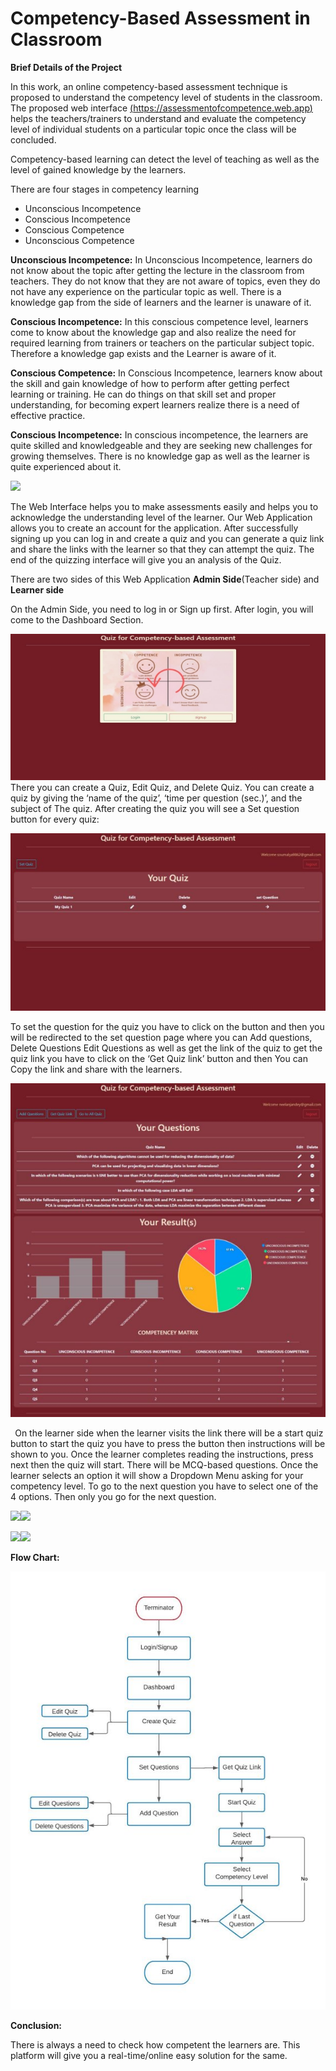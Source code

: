 ﻿# Competency-Based Assessment in Classroom

**Brief Details of the Project** 

In this work, an online competency-based assessment technique is proposed to understand the competency  level  of  students  in  the  classroom.  The  proposed  web  interface [(https://assessmentofcompetence.web.app)](https://assessmentofcompetence.web.app/)  helps  the  teachers/trainers  to  understand  and evaluate the competency level of individual students on a  particular topic once the class will be concluded.  

Competency-based  learning  can  detect  the  level  of  teaching  as  well  as  the  level  of  gained knowledge by the learners. 

There are four stages in competency learning  

- Unconscious Incompetence 
- Conscious Incompetence 
- Conscious Competence 
- Unconscious Competence 

**Unconscious Incompetence:** In Unconscious Incompetence, learners do not know about the topic after getting the lecture in the classroom from teachers.  They do not know that they are not aware of topics, even they do not have any experience on the particular topic as well. There is a knowledge gap from the side of learners and the learner is unaware of it. 

**Conscious Incompetence:** In this conscious competence level, learners come to know about the knowledge gap and also realize the need for required learning from trainers or teachers on the particular subject topic. Therefore a knowledge gap exists and the Learner is aware of it. 

**Conscious Competence:** In Conscious Incompetence, learners know about the skill and gain knowledge of how to perform after getting perfect learning or training. He can do things on that skill  set and  proper understanding, for  becoming  expert  learners  realize there  is  a  need  of effective practice.  

**Conscious  Incompetence:**   In  conscious  incompetence,  the  learners  are  quite  skilled  and knowledgeable  and  they  are  seeking  new  challenges  for  growing  themselves.  There  is  no knowledge gap as well as the learner is quite experienced about it. 

![](Aspose.Words.1d77fe79-49b1-4e20-9944-402e6ade56a6.001.jpeg)

The Web Interface helps you to make assessments easily and helps you to acknowledge the understanding level of the learner. Our Web Application allows you to create an account for the application. After successfully signing up you can log in and create a quiz and you can generate a quiz link and share the links with the learner so that they can attempt the quiz. The end of the quizzing interface will give you an analysis of the Quiz. 

There are two sides of this Web Application **Admin Side**(Teacher side) and **Learner side**  

On the Admin Side, you need to log in or Sign up first. After login, you will come to the Dashboard Section. 

![](/README_assets/Aspose.Words.1d77fe79-49b1-4e20-9944-402e6ade56a6.002.jpeg)There you can create a Quiz, Edit Quiz, and Delete Quiz. You can create a quiz by giving the ‘name of the quiz’, ‘time per question (sec.)’, and the subject of The quiz. After creating the quiz you will see a Set question button for every quiz: 

![](/README_assets/Aspose.Words.1d77fe79-49b1-4e20-9944-402e6ade56a6.003.jpeg)

To set the question for the quiz you have to click on the button and then you will be redirected to the set question page where you can Add questions, Delete Questions  Edit Questions as well as get the link of the quiz to get the quiz link you have to click on the ‘Get Quiz link’ button and then You can Copy the link and share with the learners. 

![](/README_assets/Aspose.Words.1d77fe79-49b1-4e20-9944-402e6ade56a6.004.jpeg)

` `On the learner side when the learner visits the link there will be a start quiz button to start the quiz you have to press the button then instructions will be shown to you. Once the learner completes reading the instructions, press next then the quiz will start. There will be MCQ-based questions. Once the learner selects an option it will show a Dropdown Menu asking for your competency level. To go to the next question you have to select one of the 4 options. Then only you go for the next question.  

![](/README_assets/Aspose.Words.1d77fe79-49b1-4e20-9944-402e6ade56a6.005.png)![](/README_assets/Aspose.Words.1d77fe79-49b1-4e20-9944-402e6ade56a6.006.png)

![](Aspose.Words.1d77fe79-49b1-4e20-9944-402e6ade56a6.007.png)![](Aspose.Words.1d77fe79-49b1-4e20-9944-402e6ade56a6.008.png)

**Flow Chart:**

![](/README_assets/Aspose.Words.1d77fe79-49b1-4e20-9944-402e6ade56a6.009.jpeg)

**Conclusion:** 

There is always a need to check how competent the learners are. This platform will give you a real-time/online easy solution for the same. 


